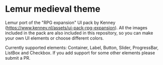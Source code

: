 # Lemur medieval theme
Lemur port of the "RPG expansion" UI pack by Kenney (https://www.kenney.nl/assets/ui-pack-rpg-expansion). All the images included in the pack are also included in this repository, so you can make your own UI elements or choose different colors.

Currently supported elements: Container, Label, Button, Slider, ProgressBar, ListBox and Checkbox. If you add support for some other elements please submit a PR.

